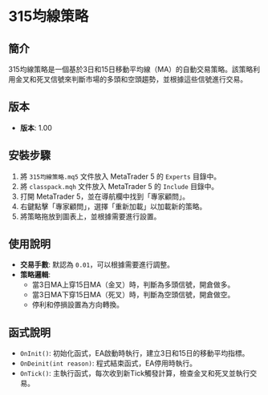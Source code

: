 # 315均線策略

## 簡介
315均線策略是一個基於3日和15日移動平均線（MA）的自動交易策略。該策略利用金叉和死叉信號來判斷市場的多頭和空頭趨勢，並根據這些信號進行交易。

## 版本
- **版本**: 1.00

## 安裝步驟
1. 將 `315均線策略.mq5` 文件放入 MetaTrader 5 的 `Experts` 目錄中。
2. 將 `classpack.mqh` 文件放入 MetaTrader 5 的 `Include` 目錄中。
3. 打開 MetaTrader 5，並在導航欄中找到「專家顧問」。
4. 右鍵點擊「專家顧問」，選擇「重新加載」以加載新的策略。
5. 將策略拖放到圖表上，並根據需要進行設置。

## 使用說明
- **交易手數**: 默認為 `0.01`，可以根據需要進行調整。
- **策略邏輯**:
  - 當3日MA上穿15日MA（金叉）時，判斷為多頭信號，開倉做多。
  - 當3日MA下穿15日MA（死叉）時，判斷為空頭信號，開倉做空。
  - 停利和停損設置為方向轉換。

## 函式說明
- `OnInit()`: 初始化函式，EA啟動時執行，建立3日和15日的移動平均指標。
- `OnDeinit(int reason)`: 程式結束函式，EA停用時執行。
- `OnTick()`: 主執行函式，每次收到新Tick觸發計算，檢查金叉和死叉並執行交易。



